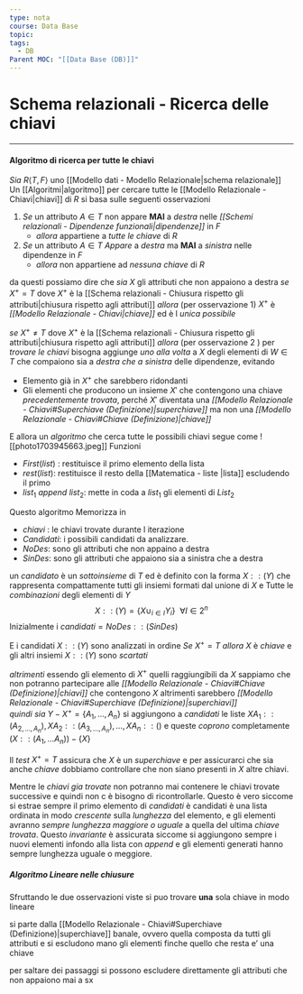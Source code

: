 ```yaml
---
type: nota
course: Data Base
topic: 
tags:
  - DB
Parent MOC: "[[Data Base (DB)]]"
---
```


# Schema relazionali - Ricerca delle chiavi
---
#### Algoritmo di ricerca per tutte le chiavi
_Sia_ $R \langle T,F\rangle$ uno [[Modello dati - Modello Relazionale|schema relazionale]] 
Un [[Algoritmi|algoritmo]] per cercare tutte le [[Modello Relazionale - Chiavi|chiavi]] di $R$  si basa sulle seguenti osservazioni
1. _Se_ un attributo $A\in T$ non appare __MAI__ a _destra_ nelle _[[Schemi relazionali - Dipendenze funzionali|dipendenze]]_ in $F$
	- _allora_ appartiene a _tutte le chiave_ di $R$
2. _Se_ un attributo $A \in T$ _Appare_ a _destra_ ma __MAI__ a _sinistra_ nelle dipendenze in $F$
	- _allora_ non appartiene ad _nessuna chiave_ di $R$

da questi possiamo dire che 
_sia_ $X$ gli attributi che non appaiono a destra
_se_  $X^+=T$ dove $X^+$ è la [[Schema relazionali - Chiusura rispetto gli attributi|chiusura rispetto agli attributi]]
_allora_ (per osservazione 1) $X^+$ è _[[Modello Relazionale - Chiavi|chiave]]_ ed è l _unica possibile_ 
 
 _se_ $X^+ \not=T$ dove $X^+$ è la [[Schema relazionali - Chiusura rispetto gli attributi|chiusura rispetto agli attributi]] 
 _allora_ (per osservazione 2 ) per _trovare le chiavi_ bisogna aggiunge _uno alla volta_ a $X$ degli elementi di $W \in T$ che compaiono sia a _destra che a sinistra_ delle dipendenze, evitando 
 - Elemento già in $X^+$ che sarebbero ridondanti
 - Gli elementi che producono un insieme  $X'$ che contengono una chiave _precedentemente trovata_, perché  $X'$  diventata una _[[Modello Relazionale - Chiavi#Superchiave (Definizione)|superchiave]]_ ma non una _[[Modello Relazionale - Chiavi#Chiave (Definizione)|chiave]]_

E allora un _algoritmo_ che cerca tutte le possibili chiavi segue come
![[photo1703945663.jpeg]]
Funzioni
- _First_($list$) : restituisce il primo elemento della lista
- _rest_($list$): restituisce il resto della [[Matematica - liste |lista]] escludendo il primo
- $list_{1}$ _append_ $list_2$: mette in coda a $list_1$ gli elementi di $List_{2}$  

Questo algoritmo Memorizza in
- _chiavi_ : le chiavi trovate durante l iterazione
- _Candidati_: i possibili candidati da analizzare.
- _NoDes_: sono gli attributi che non appaino a destra
- _SinDes_: sono gli attributi che appaiono sia a sinistra che a destra

un _candidato_ è un _sottoinsieme_ di $T$ ed è definito con la forma $X::(Y)$ che rappresenta compattamente tutti gli insiemi formati dal unione di  $X$ e Tutte le _combinazioni_ degli elementi di $Y$   $$X::(Y)=\{X \cup_{i \in  I} Y_{i}\} \ \ \forall I\in  2^{n}$$
Inizialmente i _candidati_$=NoDes::(SinDes)$  

E i candidati $X::(Y)$ sono analizzati in ordine 
_Se_ $X^+=T$ 
_allora_ $X$ è _chiave_ e gli altri insiemi $X::(Y)$ sono _scartati_

_altrimenti_  essendo gli elemento di $X^+$ quelli raggiungibili da $X$ sappiamo che non potranno partecipare alle _[[Modello Relazionale - Chiavi#Chiave (Definizione)|chiavi]]_ che contengono $X$ altrimenti sarebbero _[[Modello Relazionale - Chiavi#Superchiave (Definizione)|superchiavi]]_  
_quindi_  _sia_ $Y-X^+=\{ A_{1},\dots,A_{n}\}$ 
si aggiungono a _candidati_ le liste $XA_{1}::(A_{2,\dots,A_{n}}),XA_{2}::(A_{3,\dots,A_{n}}),\dots ,XA_{n}::()$ e queste _coprono_ completamente $(X::(A_{1},\dots A_{n}))-\{ X \}$
 

Il _test_ $X^+=T$ assicura che $X$ è un _superchiave_ e per assicurarci che sia anche _chiave_ dobbiamo controllare che non siano presenti in $X$ altre chiavi.

Mentre le _chiavi gia trovate_ non potranno mai contenere le chiavi trovate successive e quindi non c è bisogno di ricontrollarle. Questo è vero siccome si estrae sempre il primo elemento di _candidati_ è candidati è una lista ordinata in modo _crescente_ sulla _lunghezza_ del elemento, e gli elementi avranno _sempre lunghezza maggiore o uguale_ a quella del ultima _chiave trovata_.
Questo _invariante_ è assicurata siccome si aggiungono sempre i nuovi elementi infondo alla lista con _append_ e gli elementi generati hanno sempre lunghezza uguale o meggiore. 



##### Algoritmo Lineare nelle chiusure
Sfruttando le due osservazioni viste si puo trovare __una__ sola chiave in modo lineare

si parte dalla [[Modello Relazionale - Chiavi#Superchiave (Definizione)|superchiave]] banale, ovvero quella composta da tutti gli attributi e si escludono mano gli elementi finche quello che resta e’ una chiave 

per saltare dei passaggi si possono escludere direttamente gli attributi che non appaiono mai a sx
